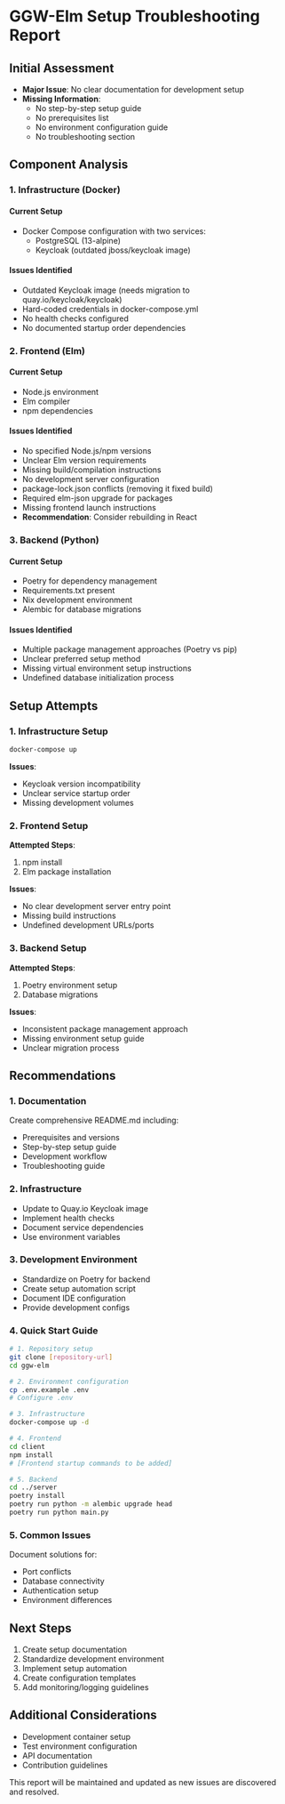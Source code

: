 # GGW-Elm Setup Troubleshooting Report

## Initial Assessment
- **Major Issue**: No clear documentation for development setup
- **Missing Information**: 
  - No step-by-step setup guide
  - No prerequisites list
  - No environment configuration guide
  - No troubleshooting section

## Component Analysis

### 1. Infrastructure (Docker)
#### Current Setup
- Docker Compose configuration with two services:
  - PostgreSQL (13-alpine)
  - Keycloak (outdated jboss/keycloak image)

#### Issues Identified
- Outdated Keycloak image (needs migration to quay.io/keycloak/keycloak)
- Hard-coded credentials in docker-compose.yml
- No health checks configured
- No documented startup order dependencies

### 2. Frontend (Elm)
#### Current Setup
- Node.js environment
- Elm compiler
- npm dependencies

#### Issues Identified
- No specified Node.js/npm versions
- Unclear Elm version requirements
- Missing build/compilation instructions
- No development server configuration
- package-lock.json conflicts (removing it fixed build)
- Required elm-json upgrade for packages
- Missing frontend launch instructions
- **Recommendation**: Consider rebuilding in React

### 3. Backend (Python)
#### Current Setup
- Poetry for dependency management
- Requirements.txt present
- Nix development environment
- Alembic for database migrations

#### Issues Identified
- Multiple package management approaches (Poetry vs pip)
- Unclear preferred setup method
- Missing virtual environment setup instructions
- Undefined database initialization process

## Setup Attempts

### 1. Infrastructure Setup
```bash
docker-compose up
```
**Issues**:
- Keycloak version incompatibility
- Unclear service startup order
- Missing development volumes

### 2. Frontend Setup
**Attempted Steps**:
1. npm install
2. Elm package installation

**Issues**:
- No clear development server entry point
- Missing build instructions
- Undefined development URLs/ports

### 3. Backend Setup
**Attempted Steps**:
1. Poetry environment setup
2. Database migrations

**Issues**:
- Inconsistent package management approach
- Missing environment setup guide
- Unclear migration process

## Recommendations

### 1. Documentation
Create comprehensive README.md including:
- Prerequisites and versions
- Step-by-step setup guide
- Development workflow
- Troubleshooting guide

### 2. Infrastructure
- Update to Quay.io Keycloak image
- Implement health checks
- Document service dependencies
- Use environment variables

### 3. Development Environment
- Standardize on Poetry for backend
- Create setup automation script
- Document IDE configuration
- Provide development configs

### 4. Quick Start Guide
```bash
# 1. Repository setup
git clone [repository-url]
cd ggw-elm

# 2. Environment configuration
cp .env.example .env
# Configure .env

# 3. Infrastructure
docker-compose up -d

# 4. Frontend
cd client
npm install
# [Frontend startup commands to be added]

# 5. Backend
cd ../server
poetry install
poetry run python -m alembic upgrade head
poetry run python main.py
```

### 5. Common Issues
Document solutions for:
- Port conflicts
- Database connectivity
- Authentication setup
- Environment differences

## Next Steps
1. Create setup documentation
2. Standardize development environment
3. Implement setup automation
4. Create configuration templates
5. Add monitoring/logging guidelines

## Additional Considerations
- Development container setup
- Test environment configuration
- API documentation
- Contribution guidelines

This report will be maintained and updated as new issues are discovered and resolved.
